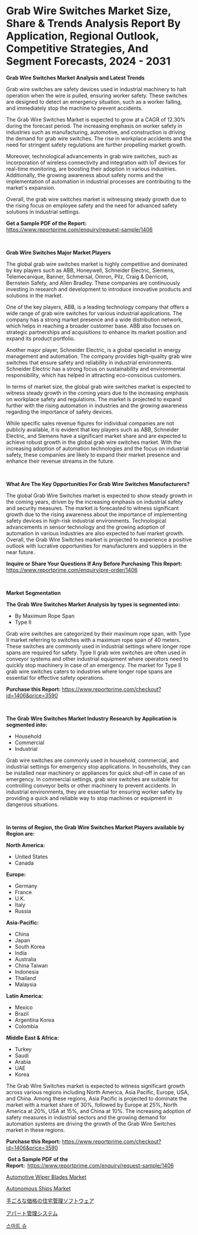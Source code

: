 <p><h1>Grab Wire Switches Market Size, Share & Trends Analysis Report By Application, Regional Outlook, Competitive Strategies, And Segment Forecasts, 2024 - 2031</h1></p><p><strong>Grab Wire Switches Market Analysis and Latest Trends</strong></p>
<p><p>Grab wire switches are safety devices used in industrial machinery to halt operation when the wire is pulled, ensuring worker safety. These switches are designed to detect an emergency situation, such as a worker falling, and immediately stop the machine to prevent accidents.</p><p>The Grab Wire Switches Market is expected to grow at a CAGR of 12.30% during the forecast period. The increasing emphasis on worker safety in industries such as manufacturing, automotive, and construction is driving the demand for grab wire switches. The rise in workplace accidents and the need for stringent safety regulations are further propelling market growth.</p><p>Moreover, technological advancements in grab wire switches, such as incorporation of wireless connectivity and integration with IoT devices for real-time monitoring, are boosting their adoption in various industries. Additionally, the growing awareness about safety norms and the implementation of automation in industrial processes are contributing to the market's expansion.</p><p>Overall, the grab wire switches market is witnessing steady growth due to the rising focus on employee safety and the need for advanced safety solutions in industrial settings.</p></p>
<p><strong>Get a Sample PDF of the Report:&nbsp;</strong> <a href="https://www.reportprime.com/enquiry/request-sample/1406">https://www.reportprime.com/enquiry/request-sample/1406</a></p>
<p>&nbsp;</p>
<p><strong>Grab Wire Switches Major Market Players</strong></p>
<p><p>The global grab wire switches market is highly competitive and dominated by key players such as ABB, Honeywell, Schneider Electric, Siemens, Telemecanique, Banner, Schmersal, Omron, Pilz, Craig & Derricott, Bernstein Safety, and Allen Bradley. These companies are continuously investing in research and development to introduce innovative products and solutions in the market.</p><p>One of the key players, ABB, is a leading technology company that offers a wide range of grab wire switches for various industrial applications. The company has a strong market presence and a wide distribution network, which helps in reaching a broader customer base. ABB also focuses on strategic partnerships and acquisitions to enhance its market position and expand its product portfolio.</p><p>Another major player, Schneider Electric, is a global specialist in energy management and automation. The company provides high-quality grab wire switches that ensure safety and reliability in industrial environments. Schneider Electric has a strong focus on sustainability and environmental responsibility, which has helped in attracting eco-conscious customers.</p><p>In terms of market size, the global grab wire switches market is expected to witness steady growth in the coming years due to the increasing emphasis on workplace safety and regulations. The market is projected to expand further with the rising automation in industries and the growing awareness regarding the importance of safety devices.</p><p>While specific sales revenue figures for individual companies are not publicly available, it is evident that key players such as ABB, Schneider Electric, and Siemens have a significant market share and are expected to achieve robust growth in the global grab wire switches market. With the increasing adoption of automation technologies and the focus on industrial safety, these companies are likely to expand their market presence and enhance their revenue streams in the future.</p></p>
<p>&nbsp;</p>
<p><strong>What Are The Key Opportunities For Grab Wire Switches Manufacturers?</strong></p>
<p><p>The global Grab Wire Switches market is expected to show steady growth in the coming years, driven by the increasing emphasis on industrial safety and security measures. The market is forecasted to witness significant growth due to the rising awareness about the importance of implementing safety devices in high-risk industrial environments. Technological advancements in sensor technology and the growing adoption of automation in various industries are also expected to fuel market growth. Overall, the Grab Wire Switches market is projected to experience a positive outlook with lucrative opportunities for manufacturers and suppliers in the near future.</p></p>
<p><strong>Inquire or Share Your Questions If Any Before Purchasing This Report:</strong> <a href="https://www.reportprime.com/enquiry/pre-order/1406">https://www.reportprime.com/enquiry/pre-order/1406</a></p>
<p>&nbsp;</p>
<p><strong>Market Segmentation</strong></p>
<p><strong>The Grab Wire Switches Market Analysis by types is segmented into:</strong></p>
<p><ul><li>By Maximum Rope Span</li><li>Type II</li></ul></p>
<p><p>Grab wire switches are categorized by their maximum rope span, with Type II market referring to switches with a maximum rope span of 40 meters. These switches are commonly used in industrial settings where longer rope spans are required for safety. Type II grab wire switches are often used in conveyor systems and other industrial equipment where operators need to quickly stop machinery in case of an emergency. The market for Type II grab wire switches caters to industries where longer rope spans are essential for effective safety operations.</p></p>
<p><strong>Purchase this Report:&nbsp;</strong><a href="https://www.reportprime.com/checkout?id=1406&price=3590">https://www.reportprime.com/checkout?id=1406&price=3590</a></p>
<p>&nbsp;</p>
<p><strong>The Grab Wire Switches Market Industry Research by Application is segmented into:</strong></p>
<p><ul><li>Household</li><li>Commercial</li><li>Industrial</li></ul></p>
<p><p>Grab wire switches are commonly used in household, commercial, and industrial settings for emergency stop applications. In households, they can be installed near machinery or appliances for quick shut-off in case of an emergency. In commercial settings, grab wire switches are suitable for controlling conveyor belts or other machinery to prevent accidents. In industrial environments, they are essential for ensuring worker safety by providing a quick and reliable way to stop machines or equipment in dangerous situations.</p></p>
<p>&nbsp;</p>
<p><strong>In terms of Region, the Grab Wire Switches Market Players available by Region are:</strong></p>
<p>
    <p> <strong> North America: </strong>
        <ul>
            <li>United States</li>
            <li>Canada</li>
        </ul>
        </p> 
    <p> <strong> Europe: </strong>
        <ul>
            <li>Germany</li>
            <li>France</li>
            <li>U.K.</li>
            <li>Italy</li>
            <li>Russia</li>
        </ul>
        </p> 
    <p> <strong> Asia-Pacific: </strong>
        <ul>
            <li>China</li>
            <li>Japan</li>
            <li>South Korea</li>
            <li>India</li>
            <li>Australia</li>
            <li>China Taiwan</li>
            <li>Indonesia</li>
            <li>Thailand</li>
            <li>Malaysia</li>
        </ul>
        </p> 
    <p> <strong> Latin America: </strong>
        <ul>
            <li>Mexico</li>
            <li>Brazil</li>
            <li>Argentina Korea</li>
            <li>Colombia</li>
        </ul>
        </p> 
    <p> <strong> Middle East & Africa: </strong>
        <ul>
            <li>Turkey</li>
            <li>Saudi</li>
            <li>Arabia</li>
            <li>UAE</li>
            <li>Korea</li>
        </ul>
    </p>
    </p>
<p><p>The Grab Wire Switches market is expected to witness significant growth across various regions including North America, Asia Pacific, Europe, USA, and China. Among these regions, Asia Pacific is projected to dominate the market with a market share of 30%, followed by Europe at 25%, North America at 20%, USA at 15%, and China at 10%. The increasing adoption of safety measures in industrial sectors and the growing demand for automation systems are driving the growth of the Grab Wire Switches market in these regions.</p></p>
<p><strong>Purchase this Report: </strong><a href="https://www.reportprime.com/checkout?id=1406&price=3590">https://www.reportprime.com/checkout?id=1406&price=3590</a></p>
<p>&nbsp;<strong>Get a Sample PDF of the Report:&nbsp;&nbsp;</strong><a href="https://www.reportprime.com/enquiry/request-sample/1406">https://www.reportprime.com/enquiry/request-sample/1406</a></p>
<p><strong></strong></p>
<p><p><a href="https://issuu.com/reportprime-2/docs/automotive-wiper-blades-market-size-2030.pptx">Automotive Wiper Blades Market</a></p><p><a href="https://issuu.com/reportprime-2/docs/autonomous-ships-market-size-2030.pptx">Autonomous Ships Market</a></p><p><a href="https://github.com/cnnriuez22368/Market-Research-Report-List-1/blob/main/21734289435.md">手ごろな価格の住宅管理ソフトウェア</a></p><p><a href="https://github.com/LeanneBruen2023/Market-Research-Report-List-1/blob/main/74430999436.md">アパート管理システム</a></p><p><a href="https://github.com/iansanftyord09878/Market-Research-Report-List-1/blob/main/25773238662.md">스마트 슈</a></p></p>